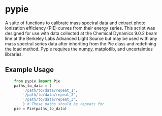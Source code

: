 # pypie
A suite of functions to calibrate mass spectral data and extract photo ionization efficiency (PIE) curves from their energy series. This script was designed for use with data collected at the Chemical Dynamics 9.0.2 beam line at the Berkeley Labs Advanced Light Source but may be used with any mass spectral series data after inheriting from the Pie class and redefining the load method. Pypie requires the numpy, matplotlib, and uncertainties libraries. 

## Example Usage
```python
    from pypie import Pie
    paths_to_data = (
        '/path/to/data/repeat_1',
        '/path/to/data/repeat_2',
        '/path/to/data/repeat_3',
        ) # These paths should be repeats for 
    pie = Pie(paths_to_data)
```
